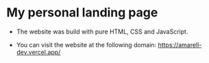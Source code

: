 # My personal landing page

- The website was build with pure HTML, CSS and JavaScript.

- You can visit the website at the following domain: https://amarell-dev.vercel.app/
